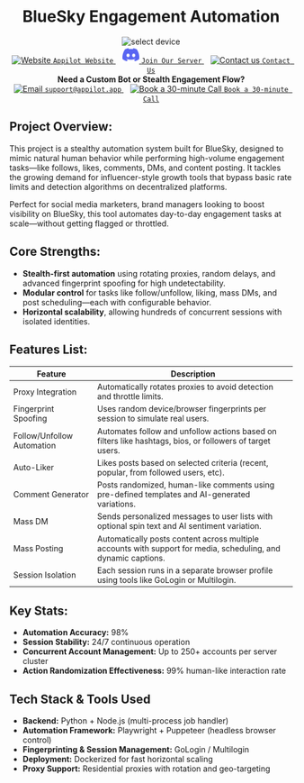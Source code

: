 <h1 align="center">BlueSky Engagement Automation</h1>

<div align="center">
  <img
    src="https://github.com/user-attachments/assets/d200549d-7613-446f-a43b-19a4117ca360"
    alt="select device"
    width="600px"
  />
</div>


<div align="center">
  <a href="https://appilot.app/">
    <img
      alt="Website"
      width="25px"
      src="https://github.com/user-attachments/assets/8e5f3af3-b098-4c1d-980d-df9aebc680d0"
    />
    <code>Appilot Website</code>
  </a>
  &nbsp;&nbsp;
  <a href="https://discord.gg/3CZ5muJdF2">
    <img
      alt="Join Our Server"
      width="30px"
      src="https://github.com/Zeeshanahmad4/RealEstateMate-WhatsApp-Group-Management-Bot/blob/main/discord-icon-svgrepo-com.svg"
    />
    <code>Join Our Server</code>
  </a>
  &nbsp;&nbsp;
  <a href="https://t.me/devpilot1">
    <img
      alt="Contact us"
      width="30px"
      src="https://edent.github.io/SuperTinyIcons/images/svg/telegram.svg"
    />
    <code>Contact Us</code>
  </a>
</div>

<div align="center">
<strong> Need a Custom Bot or Stealth Engagement Flow?</strong>

<div align="center">
  <a href="mailto:support@appilot.app">
  <img
    alt="Email"
    width="30px"
    src="https://github.com/user-attachments/assets/91c8d428-32b7-4be0-91fa-2e42c902b5b8"
  />
  <code>support@appilot.app</code>
</a>
  &nbsp;&nbsp;
  <a href="https://cal.com/app-pilot-m8i8oo/30min">
  <img
    alt="Book a 30-minute Call"
    width="30px"
    src="https://github.com/user-attachments/assets/cd3e5c7b-3e4e-4bb3-b242-bcc20ee78f13"
  />
  <code>Book a 30-minute Call</code>
</a>
<span>

<div align="left">

## Project Overview:
This project is a stealthy automation system built for BlueSky, designed to mimic natural human behavior while performing high-volume engagement tasks—like follows, likes, comments, DMs, and content posting. It tackles the growing demand for influencer-style growth tools that bypass basic rate limits and detection algorithms on decentralized platforms.

Perfect for social media marketers, brand managers looking to boost visibility on BlueSky, this tool automates day-to-day engagement tasks at scale—without getting flagged or throttled.

## Core Strengths:
- **Stealth-first automation** using rotating proxies, random delays, and advanced fingerprint spoofing for high undetectability.
- **Modular control** for tasks like follow/unfollow, liking, mass DMs, and post scheduling—each with configurable behavior.
- **Horizontal scalability**, allowing hundreds of concurrent sessions with isolated identities.

## Features List:
| Feature                    | Description                                                                                                    |
| -------------------------- | -------------------------------------------------------------------------------------------------------------- |
| Proxy Integration          | Automatically rotates proxies to avoid detection and throttle limits.                                          |
| Fingerprint Spoofing       | Uses random device/browser fingerprints per session to simulate real users.                                    |
| Follow/Unfollow Automation | Automates follow and unfollow actions based on filters like hashtags, bios, or followers of target users.      |
| Auto-Liker                 | Likes posts based on selected criteria (recent, popular, from followed users, etc).                            |
| Comment Generator          | Posts randomized, human-like comments using pre-defined templates and AI-generated variations.                 |
| Mass DM                    | Sends personalized messages to user lists with optional spin text and AI sentiment variation.                  |
| Mass Posting               | Automatically posts content across multiple accounts with support for media, scheduling, and dynamic captions. |
| Session Isolation          | Each session runs in a separate browser profile using tools like GoLogin or Multilogin.                        |


## Key Stats:
- **Automation Accuracy:** 98%
- **Session Stability:** 24/7 continuous operation
- **Concurrent Account Management:** Up to 250+ accounts per server cluster
- **Action Randomization Effectiveness:** 99% human-like interaction rate

## Tech Stack & Tools Used
- **Backend:** Python + Node.js (multi-process job handler)
- **Automation Framework:** Playwright + Puppeteer (headless browser control)
- **Fingerprinting & Session Management:** GoLogin / Multilogin
- **Deployment:** Dockerized for fast horizontal scaling
- **Proxy Support:** Residential proxies with rotation and geo-targeting
